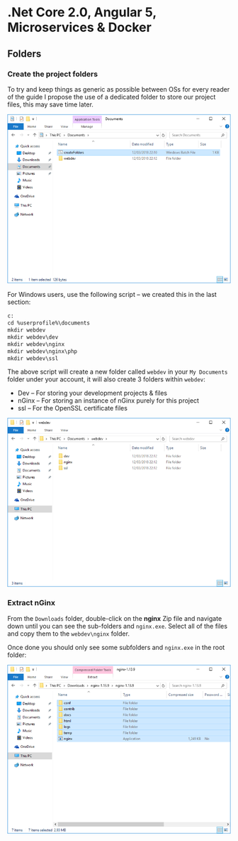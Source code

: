 # .Net Core 2.0, Angular 5, Microservices & Docker

## Folders

### Create the project folders
To try and keep things as generic as possible between OSs for every reader of the guide I propose the use of a dedicated folder to store our project files, this may save time later.

![Documents](img/Project%20Folders%20-%2001%20-%20Documents.png)

For Windows users, use the following script – we created this in the last section:

    c:
    cd %userprofile%\documents
    mkdir webdev
    mkdir webdev\dev
    mkdir webdev\nginx
    mkdir webdev\nginx\php
    mkdir webdev\ssl


The above script will create a new folder called `webdev` in your `My Documents` folder under your account, it will also create 3 folders within `webdev`:

* Dev – For storing your development projects & files
* nGinx – For storing an instance of nGinx purely for this project
* ssl – For the OpenSSL certificate files

![webdev](img/Project%20Folders%20-%2002%20-%20Documents%20-%20webdev.png)
  
### Extract nGinx
From the `Downloads` folder, double-click on the **nginx** Zip file and navigate down until you can see the sub-folders and `nginx.exe`. Select all of the files and copy them to the `webdev\nginx` folder.
 
Once done you should only see some subfolders and `nginx.exe` in the root folder:

![nginx](img/Project%20Folders%20-%2003%20-%20Downloads%20-%20nginx.png)
